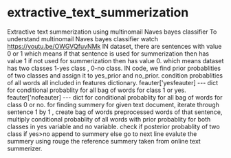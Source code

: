 # extractive_text_summerization
Extractive text summerization using multinomail Naves bayes classifier
To understand multinomail Naves bayes classifier watch https://youtu.be/OWGVQfuvNMk
IN dataset,
there are sentences with value 0 or 1 
which means
if that sentence is used for summerization then has value 1 
if not used for summerization then has value 0.
which means dataset has two classes 1-yes class , 0-no class.
IN code,
we find prior probablities of two classes and assign it to yes_prior and no_prior.
condition probablities of all words all included in features dictionary.
feauter['yesfeauter] --- dict for conditional probablity for all bag of words for class 1 or yes.
feauter['nofeauter] --- dict for conditional probablity for all bag of words for class 0 or no.
for finding summery for given text document,
iterate through sentence 1 by 1 ,
create bag of words preprocessed words of that sentence,
multiply conditional probablity of all words with prior probablity for both classes in yes variable and no variable.
check if posterior probablity of two class if yes>no
append to summery 
else go to next line 
evalute the summery using rouge 
the reference summery taken from online text summerizer.
